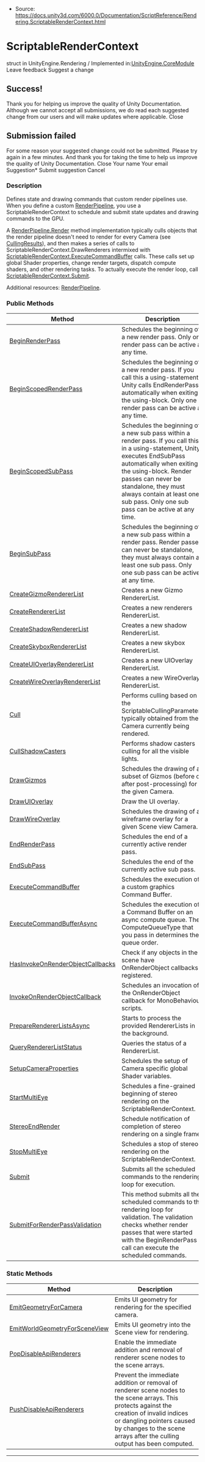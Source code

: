 * Source: https://docs.unity3d.com/6000.0/Documentation/ScriptReference/Rendering.ScriptableRenderContext.html

# ScriptableRenderContext
struct in UnityEngine.Rendering
/
Implemented in:[UnityEngine.CoreModule](https://docs.unity3d.com/6000.0/Documentation/ScriptReference/UnityEngine.CoreModule.html)
Leave feedback
Suggest a change
## Success!
Thank you for helping us improve the quality of Unity Documentation. Although we cannot accept all submissions, we do read each suggested change from our users and will make updates where applicable.
Close
## Submission failed
For some reason your suggested change could not be submitted. Please <a>try again</a> in a few minutes. And thank you for taking the time to help us improve the quality of Unity Documentation.
Close
Your name Your email Suggestion* Submit suggestion
Cancel
### Description
Defines state and drawing commands that custom render pipelines use.
When you define a custom [RenderPipeline](https://docs.unity3d.com/6000.0/Documentation/ScriptReference/Rendering.RenderPipeline.html), you use a ScriptableRenderContext to schedule and submit state updates and drawing commands to the GPU.  
  
A [RenderPipeline.Render](https://docs.unity3d.com/6000.0/Documentation/ScriptReference/Rendering.RenderPipeline.Render.html) method implementation typically culls objects that the render pipeline doesn't need to render for every Camera (see [CullingResults](https://docs.unity3d.com/6000.0/Documentation/ScriptReference/Rendering.CullingResults.html)), and then makes a series of calls to ScriptableRenderContext.DrawRenderers intermixed with [ScriptableRenderContext.ExecuteCommandBuffer](https://docs.unity3d.com/6000.0/Documentation/ScriptReference/Rendering.ScriptableRenderContext.ExecuteCommandBuffer.html) calls. These calls set up global Shader properties, change render targets, dispatch compute shaders, and other rendering tasks. To actually execute the render loop, call [ScriptableRenderContext.Submit](https://docs.unity3d.com/6000.0/Documentation/ScriptReference/Rendering.ScriptableRenderContext.Submit.html).  
  
Additional resources: [RenderPipeline](https://docs.unity3d.com/6000.0/Documentation/ScriptReference/Rendering.RenderPipeline.html).
### Public Methods
Method | Description  
---|---  
[BeginRenderPass](https://docs.unity3d.com/6000.0/Documentation/ScriptReference/Rendering.ScriptableRenderContext.BeginRenderPass.html) | Schedules the beginning of a new render pass. Only one render pass can be active at any time.  
[BeginScopedRenderPass](https://docs.unity3d.com/6000.0/Documentation/ScriptReference/Rendering.ScriptableRenderContext.BeginScopedRenderPass.html) | Schedules the beginning of a new render pass. If you call this a using-statement, Unity calls EndRenderPass automatically when exiting the using-block. Only one render pass can be active at any time.  
[BeginScopedSubPass](https://docs.unity3d.com/6000.0/Documentation/ScriptReference/Rendering.ScriptableRenderContext.BeginScopedSubPass.html) | Schedules the beginning of a new sub pass within a render pass. If you call this in a using-statement, Unity executes EndSubPass automatically when exiting the using-block. Render passes can never be standalone, they must always contain at least one sub pass. Only one sub pass can be active at any time.  
[BeginSubPass](https://docs.unity3d.com/6000.0/Documentation/ScriptReference/Rendering.ScriptableRenderContext.BeginSubPass.html) | Schedules the beginning of a new sub pass within a render pass. Render passes can never be standalone, they must always contain at least one sub pass. Only one sub pass can be active at any time.  
[CreateGizmoRendererList](https://docs.unity3d.com/6000.0/Documentation/ScriptReference/Rendering.ScriptableRenderContext.CreateGizmoRendererList.html) | Creates a new Gizmo RendererList.  
[CreateRendererList](https://docs.unity3d.com/6000.0/Documentation/ScriptReference/Rendering.ScriptableRenderContext.CreateRendererList.html) | Creates a new renderers RendererList.  
[CreateShadowRendererList](https://docs.unity3d.com/6000.0/Documentation/ScriptReference/Rendering.ScriptableRenderContext.CreateShadowRendererList.html) | Creates a new shadow RendererList.  
[CreateSkyboxRendererList](https://docs.unity3d.com/6000.0/Documentation/ScriptReference/Rendering.ScriptableRenderContext.CreateSkyboxRendererList.html) | Creates a new skybox RendererList.  
[CreateUIOverlayRendererList](https://docs.unity3d.com/6000.0/Documentation/ScriptReference/Rendering.ScriptableRenderContext.CreateUIOverlayRendererList.html) | Creates a new UIOverlay RendererList.  
[CreateWireOverlayRendererList](https://docs.unity3d.com/6000.0/Documentation/ScriptReference/Rendering.ScriptableRenderContext.CreateWireOverlayRendererList.html) | Creates a new WireOverlay RendererList.  
[Cull](https://docs.unity3d.com/6000.0/Documentation/ScriptReference/Rendering.ScriptableRenderContext.Cull.html) | Performs culling based on the ScriptableCullingParameters typically obtained from the Camera currently being rendered.  
[CullShadowCasters](https://docs.unity3d.com/6000.0/Documentation/ScriptReference/Rendering.ScriptableRenderContext.CullShadowCasters.html) | Performs shadow casters culling for all the visible lights.  
[DrawGizmos](https://docs.unity3d.com/6000.0/Documentation/ScriptReference/Rendering.ScriptableRenderContext.DrawGizmos.html) | Schedules the drawing of a subset of Gizmos (before or after post-processing) for the given Camera.  
[DrawUIOverlay](https://docs.unity3d.com/6000.0/Documentation/ScriptReference/Rendering.ScriptableRenderContext.DrawUIOverlay.html) | Draw the UI overlay.  
[DrawWireOverlay](https://docs.unity3d.com/6000.0/Documentation/ScriptReference/Rendering.ScriptableRenderContext.DrawWireOverlay.html) | Schedules the drawing of a wireframe overlay for a given Scene view Camera.  
[EndRenderPass](https://docs.unity3d.com/6000.0/Documentation/ScriptReference/Rendering.ScriptableRenderContext.EndRenderPass.html) | Schedules the end of a currently active render pass.  
[EndSubPass](https://docs.unity3d.com/6000.0/Documentation/ScriptReference/Rendering.ScriptableRenderContext.EndSubPass.html) | Schedules the end of the currently active sub pass.  
[ExecuteCommandBuffer](https://docs.unity3d.com/6000.0/Documentation/ScriptReference/Rendering.ScriptableRenderContext.ExecuteCommandBuffer.html) | Schedules the execution of a custom graphics Command Buffer.  
[ExecuteCommandBufferAsync](https://docs.unity3d.com/6000.0/Documentation/ScriptReference/Rendering.ScriptableRenderContext.ExecuteCommandBufferAsync.html) | Schedules the execution of a Command Buffer on an async compute queue. The ComputeQueueType that you pass in determines the queue order.  
[HasInvokeOnRenderObjectCallbacks](https://docs.unity3d.com/6000.0/Documentation/ScriptReference/Rendering.ScriptableRenderContext.HasInvokeOnRenderObjectCallbacks.html) | Check if any objects in the scene have OnRenderObject callbacks registered.  
[InvokeOnRenderObjectCallback](https://docs.unity3d.com/6000.0/Documentation/ScriptReference/Rendering.ScriptableRenderContext.InvokeOnRenderObjectCallback.html) | Schedules an invocation of the OnRenderObject callback for MonoBehaviour scripts.  
[PrepareRendererListsAsync](https://docs.unity3d.com/6000.0/Documentation/ScriptReference/Rendering.ScriptableRenderContext.PrepareRendererListsAsync.html) | Starts to process the provided RendererLists in the background.  
[QueryRendererListStatus](https://docs.unity3d.com/6000.0/Documentation/ScriptReference/Rendering.ScriptableRenderContext.QueryRendererListStatus.html) | Queries the status of a RendererList.  
[SetupCameraProperties](https://docs.unity3d.com/6000.0/Documentation/ScriptReference/Rendering.ScriptableRenderContext.SetupCameraProperties.html) | Schedules the setup of Camera specific global Shader variables.  
[StartMultiEye](https://docs.unity3d.com/6000.0/Documentation/ScriptReference/Rendering.ScriptableRenderContext.StartMultiEye.html) | Schedules a fine-grained beginning of stereo rendering on the ScriptableRenderContext.  
[StereoEndRender](https://docs.unity3d.com/6000.0/Documentation/ScriptReference/Rendering.ScriptableRenderContext.StereoEndRender.html) | Schedule notification of completion of stereo rendering on a single frame.  
[StopMultiEye](https://docs.unity3d.com/6000.0/Documentation/ScriptReference/Rendering.ScriptableRenderContext.StopMultiEye.html) | Schedules a stop of stereo rendering on the ScriptableRenderContext.  
[Submit](https://docs.unity3d.com/6000.0/Documentation/ScriptReference/Rendering.ScriptableRenderContext.Submit.html) | Submits all the scheduled commands to the rendering loop for execution.  
[SubmitForRenderPassValidation](https://docs.unity3d.com/6000.0/Documentation/ScriptReference/Rendering.ScriptableRenderContext.SubmitForRenderPassValidation.html) | This method submits all the scheduled commands to the rendering loop for validation. The validation checks whether render passes that were started with the BeginRenderPass call can execute the scheduled commands.  
### Static Methods
Method | Description  
---|---  
[EmitGeometryForCamera](https://docs.unity3d.com/6000.0/Documentation/ScriptReference/Rendering.ScriptableRenderContext.EmitGeometryForCamera.html) | Emits UI geometry for rendering for the specified camera.  
[EmitWorldGeometryForSceneView](https://docs.unity3d.com/6000.0/Documentation/ScriptReference/Rendering.ScriptableRenderContext.EmitWorldGeometryForSceneView.html) | Emits UI geometry into the Scene view for rendering.  
[PopDisableApiRenderers](https://docs.unity3d.com/6000.0/Documentation/ScriptReference/Rendering.ScriptableRenderContext.PopDisableApiRenderers.html) | Enable the immediate addition and removal of renderer scene nodes to the scene arrays.  
[PushDisableApiRenderers](https://docs.unity3d.com/6000.0/Documentation/ScriptReference/Rendering.ScriptableRenderContext.PushDisableApiRenderers.html) | Prevent the immediate addition or removal of renderer scene nodes to the scene arrays. This protects against the creation of invalid indices or dangling pointers caused by changes to the scene arrays after the culling output has been computed.  
* * *
